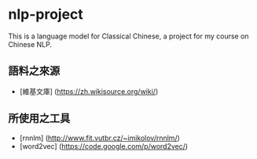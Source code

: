 nlp-project
===========

This is a language model for Classical Chinese, a project for my course on Chinese NLP.


## 語料之來源

* [維基文庫] (https://zh.wikisource.org/wiki/)

## 所使用之工具

* [rnnlm] (http://www.fit.vutbr.cz/~imikolov/rnnlm/) 
* [word2vec] (https://code.google.com/p/word2vec/)
